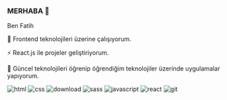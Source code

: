 ### MERHABA 👋
Ben Fatih 

 🔭 Frontend teknolojileri üzerine çalışıyorum.

  ⚡ React.js ile projeler geliştiriyorum.
  
  💬 Güncel teknolojileri öğrenip öğrendiğim teknolojiler üzerinde uygulamalar yapıyorum.
  
  ![html](https://user-images.githubusercontent.com/113536126/222430038-346d9933-8246-40c1-9e28-0bd65cf88182.png)
  ![css](https://user-images.githubusercontent.com/113536126/222429713-d6ce102e-80fd-4200-a467-884d31db6f5d.png)
![download](https://user-images.githubusercontent.com/113536126/222430642-ef69bbba-0a1f-4575-aaaf-d779b8cc097e.jpg)
![sass](https://user-images.githubusercontent.com/113536126/222430065-5b96a097-3898-4af5-9864-a83c9162336c.png)
![javascript](https://user-images.githubusercontent.com/113536126/222430073-fa45eee2-5880-4c4b-a325-1fbdb6878944.png)
![react](https://user-images.githubusercontent.com/113536126/222430094-83cad3cc-55c6-4faf-a72c-7247c65292ed.png)
![git](https://user-images.githubusercontent.com/113536126/222430106-9dd5e1bf-27e4-406b-9fec-07f388807acd.png)











<!--
**fmakinist/fmakinist** is a ✨ _special_ ✨ repository because its `README.md` (this file) appears on your GitHub profile.

Here are some ideas to get you started:

 I’m currently working on ...
- 🌱 I’m currently learning ...
- 👯 I’m looking to collaborate on ...
- 🤔 I’m looking for help with ...
-  Ask me about ...
- 📫 How to reach me: ...
- 😄 Pronouns: ...
-  Fun fact: ...
-->
